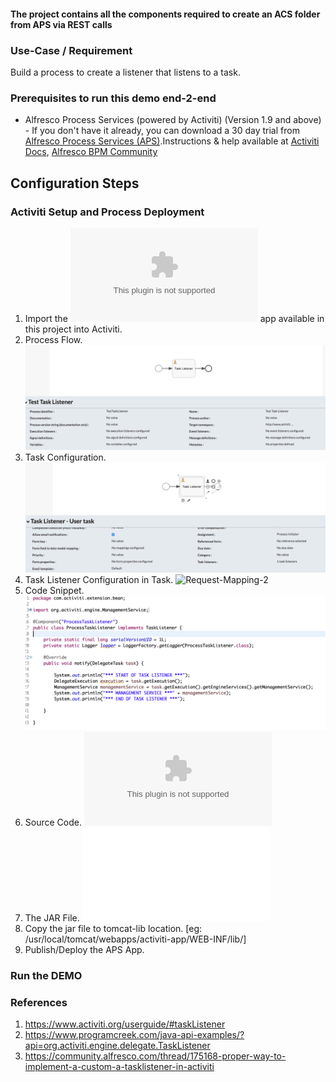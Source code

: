 #### The project contains all the components required to create an ACS folder from APS via REST calls

### Use-Case / Requirement
Build a process to create a listener that listens to a task.


### Prerequisites to run this demo end-2-end

* Alfresco Process Services (powered by Activiti) (Version 1.9 and above) - If you don't have it already, you can download a 30 day trial from [Alfresco Process Services (APS)](https://www.alfresco.com/products/business-process-management/alfresco-activiti).Instructions & help available at [Activiti Docs](http://docs.alfresco.com/activiti/docs/), [Alfresco BPM Community](https://community.alfresco.com/community/bpm)


## Configuration Steps

### Activiti Setup and Process Deployment
1. Import the ![Task-Listener.zip](Task-Listener.zip) app available in this project into Activiti.
2. Process Flow.  ![Process-Flow](Process-Flow.png)
3. Task Configuration.   ![Human-Task-Configuration](Human-Task-Configuration.png)
4. Task Listener Configuration in Task. ![Request-Mapping-2](Request-Mapping-2.png)
5. Code Snippet. ![Code-Snippet](Java-Code.png)
6. Source Code. ![Source-Code](activiti-extension-task-listener-java-code.zip)
7. The JAR File. ![Task-Listener.jar](activiti-extension-task-listener-jar-1.0-SNAPSHOT.jar)
8. Copy the jar file to tomcat-lib location. [eg: /usr/local/tomcat/webapps/activiti-app/WEB-INF/lib/]
9. Publish/Deploy the APS App.


### Run the DEMO

### References
1. https://www.activiti.org/userguide/#taskListener
2. https://www.programcreek.com/java-api-examples/?api=org.activiti.engine.delegate.TaskListener
3. https://community.alfresco.com/thread/175168-proper-way-to-implement-a-custom-a-tasklistener-in-activiti

